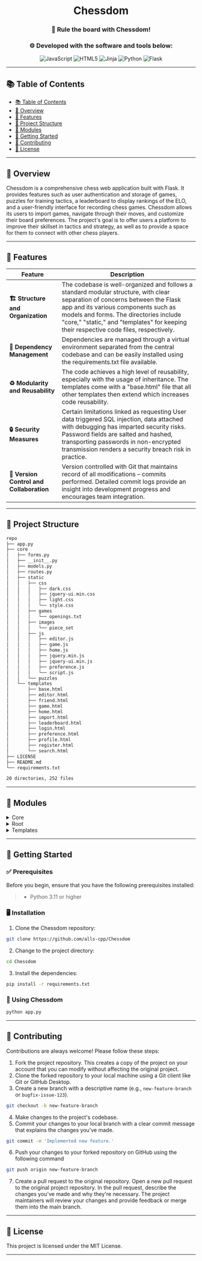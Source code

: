 <i class="fa fa-chess"></i>
<br>
<h1 align="center">
Chessdom 
</h1>
<h3 align="center">👑 Rule the board with Chessdom!</h3>
<h3 align="center">⚙️ Developed with the software and tools below:</h3>

<p align="center">
<img src="https://img.shields.io/badge/JavaScript-F7DF1E.svg?style=for-the-badge&logo=JavaScript&logoColor=black" alt="JavaScript" />
<img src="https://img.shields.io/badge/HTML5-E34F26.svg?style=for-the-badge&logo=HTML5&logoColor=white" alt="HTML5" />
<img src="https://img.shields.io/badge/Jinja-B41717.svg?style=for-the-badge&logo=Jinja&logoColor=white" alt="Jinja" />
<img src="https://img.shields.io/badge/Python-3776AB.svg?style=for-the-badge&logo=Python&logoColor=white" alt="Python" />
<img src="https://img.shields.io/badge/Flask-000000.svg?style=for-the-badge&logo=Flask&logoColor=white" alt="Flask" />
</p>
</div>

---

## 📚 Table of Contents
- [📚 Table of Contents](#-table-of-contents)
- [📍 Overview](#-overview)
- [💫 Features](#-features)
- [📂 Project Structure](#-project-structure)
- [🧩 Modules](#-modules)
- [🚀 Getting Started](#-getting-started)
- [🤝 Contributing](#-contributing)
- [📄 License](#-license)

---


## 📍 Overview

Chessdom is a comprehensive chess web application built with Flask. It provides features such as user authentication and storage of games, puzzles for training tactics, a leaderboard to display rankings of the ELO, and a user-friendly interface for recording chess games. Chessdom allows its users to import games, navigate through their moves, and customize their board preferences. The project's goal is to offer users a platform to improve their skillset in tactics and strategy, as well as to provide a space for them to connect with other chess players.

---

## 💫 Features

Feature | Description |
|---|---|
| **🏗 Structure and Organization** | The codebase is well-organized and follows a standard modular structure, with clear separation of concerns between the Flask app and its various components such as models and forms. The directories include "core," "static," and "templates" for keeping their respective code files, respectively. |
| **🧩 Dependency Management** | Dependencies are managed through a virtual environment separated from the central codebase and can be easily installed using the requirements.txt file available. |
| **♻️ Modularity and Reusability** | The code achieves a high level of reusability, especially with the usage of inheritance. The templates come with a "base.html" file that all other templates then extend which increases code reusability. |
| **🔒 Security Measures** | Certain limitations linked as requesting User data triggered SQL injection, data attached with debugging has imparted security risks. Password fields are salted and hashed, transporting passwords in non-encrypted transmission renders a security breach risk in practice. |
| **🔄 Version Control and Collaboration** | Version controlled with Git that maintains record of all modifications – commits performed. Detailed commit logs provide an insight into development progress and encourages team integration. |-Only these following columns that contains the analysis needed due to lack of information on other features.

---


## 📂 Project Structure


```bash
repo
├── app.py
├── core
│   ├── forms.py
│   ├── __init__.py
│   ├── models.py
│   ├── routes.py
│   ├── static
│   │   ├── css
│   │   │   ├── dark.css
│   │   │   ├── jquery-ui.min.css
│   │   │   ├── light.css
│   │   │   └── style.css
│   │   ├── games
│   │   │   └── openings.txt
│   │   ├── images
│   │   │   └── piece_set
│   │   ├── js
│   │   │   ├── editor.js
│   │   │   ├── game.js
│   │   │   ├── home.js
│   │   │   ├── jquery.min.js
│   │   │   ├── jquery-ui.min.js
│   │   │   ├── preference.js
│   │   │   └── script.js
│   │   └── puzzles
│   └── templates
│       ├── base.html
│       ├── editor.html
│       ├── friend.html
│       ├── game.html
│       ├── home.html
│       ├── import.html
│       ├── leaderboard.html
│       ├── login.html
│       ├── preference.html
│       ├── profile.html
│       ├── register.html
│       └── search.html
├── LICENSE
├── README.md
└── requirements.txt

20 directories, 252 files
```

---

## 🧩 Modules

<details closed><summary>Core</summary>

| File      | Summary                                                                                                                                                                                                                                                                                                                                                                                                                                                                                            | Module         |
|:----------|:---------------------------------------------------------------------------------------------------------------------------------------------------------------------------------------------------------------------------------------------------------------------------------------------------------------------------------------------------------------------------------------------------------------------------------------------------------------------------------------------------|:---------------|
| forms.py  | The provided code snippet contains various FlaskForms that define fields and validators for user input in a Flask application. The RegisterForm, LoginForm, SearchForm, GameForm, EditorForm and PreferenceForm contain a range of text inputs, select fields, password and file fields accompanied by data validation logic to ensure correct data types and input formats. The views utilizing these forms implement the backend logic required for desired website functionality.               | core/forms.py  |
| models.py | The code represents a Flask app with a database containing several tables (User, Game, Friend, Preference, Puzzle, PuzzleAttempted, PuzzleStats). The User table has methods for setting and checking password hashes. Other tables represent data about users, games, puzzles. Functions are defined for loading users, setting user avatars, and formatting model objects as strings. | core/models.py |
| routes.py | The routes.py file represents the core of the website, defining how the various pages and features interact with the user and handle requests and responses. The main features of the file are: management of the main pages, user authentication, user interaction, viewing and editing matches, management of preferences and rankings, and user search. | core/routes.py |

</details>

<details closed><summary>Root</summary>

| File   | Summary                                                                                                                                                                                                                                                                                 | Module   |
|:-------|:----------------------------------------------------------------------------------------------------------------------------------------------------------------------------------------------------------------------------------------------------------------------------------------|:---------|
| app.py | This code initializes the Flask application from a core module and runs it in debug mode. | app.py   |

</details>

<details closed><summary>Templates</summary>

| File             | Summary                                                                                                                                                                                                                                                                                                                                                                                                                                             | Module                          |
|:-----------------|:----------------------------------------------------------------------------------------------------------------------------------------------------------------------------------------------------------------------------------------------------------------------------------------------------------------------------------------------------------------------------------------------------------------------------------------------------|:--------------------------------|
| leaderboard.html | This is a HTML code snippet that extends a base file and defines a page with a leaderboard. It populates the leaderboard with data from a database and displays each user’s username, profile picture, ELO rating, number of solved problems, and the total number of attempts for the problems. It also generates clickable links to each user’s profile page.                                                                                     | core/templates/leaderboard.html |
| profile.html     | This code snippet extends a base HTML template and presents a user profile with a user avatar, username, and various statistics. It also displays a list of games played by the user and their outcomes. The code composition includes several conditional statements that depend on whether the current user is authenticated and various conditions that determine the visibility of information such as'Preferences','Follow' and'Played games'. | core/templates/profile.html     |
| game.html        | The provided code snippet is a HTML and JavaScript webpage that shows a chessboard with the players' names on its side, and allows the user to navigate through previous and next moves using buttons. Additionally, the script is provided with the necessary variables to represent the chess set pieces, the game's history, and the colors of each player's pieces.                                                                             | core/templates/game.html        |
| friend.html      | The code snippet extends a base HTML template and populates the'title' and'content' blocks to render a user's friend list. If no friends are detected, a message is displayed to that effect. Otherwise, a list of the user's friends is shown, including their avatars, usernames, last seen date and their individual ELO scores. Clicking on a friend's username takes the user to their profile page, as defined in the'url_for' function.      | core/templates/friend.html      |
| login.html       | The code renders a login page that extends from a base HTML file. It creates a form with fields for username and password. The form has error message display functionality if the input is invalid. It also includes a link to register for those who don't have an account and a submit button to log in.                                                                                                                                         | core/templates/login.html       |
| search.html      | This HTML code snippet extends a "base.html" template and creates a search form with a search input for a username or email. Upon submission, the resulting users are displayed in a list format, including their avatar, username, and Elo score. If no user is found, a message is displayed.                                                                                                                                                     | core/templates/search.html      |
| register.html    | This code snippet extends a base HTML file and defines a register page's content. It creates a form with fields for username, email, password, and confirmation password. User form inputs are validated, and error messages appear when necessary. Additionally, there are links provided for authentication purposes.                                                                                                                             | core/templates/register.html    |
| preference.html  | This code snippet extends a base HTML template and displays a form where users can set preferences for a chess game, including their about me text, preferred piece set, and board colors. The form posts to the server for updating the preferences. The snippet also loads JS files for configuring the preferences form.                                                                                                                         | core/templates/preference.html  |
| import.html      | The code snippet extends the base.html file and displays a form for importing Chess games. The form includes fields for players' names, moves made, and game result, and provides the option to upload a file. The submit button on the form allows users to add imported Chess games to a database.                                                                                                                                                | core/templates/import.html      |
| home.html        | The code is a Jinja template for a chess game website's home page. It includes a chessboard and a box containing information about the game, including the current player's rating and options for making a move or getting a hint. JavaScript scripts are included that utilize data about the game's state and configuration.                                                                                                                     | core/templates/home.html        |
| editor.html      | The provided code is an HTML and JavaScript based chessboard GUI editor. It uses a grid system to represent the chessboard and allows users to input and edit a chess game position using FEN (Forsyth-Edwards Notation). It also enables users to reset or clear the chessboard, and to customize the piece set, turn, and castling options for the game.                                                                                          | core/templates/editor.html      |
| base.html        | This is a code snippet for an HTML page that features responsive navigation, dynamic theme switching, message flashing, and integrated Bootstrap and jQuery libraries. It also comes with several pre-defined routing functionalities, such as home page, search, leaderboard, editor, profile, import, login, and registration.                                                                                                                    | core/templates/base.html        |

</details>

---

## 🚀 Getting Started

### ✅ Prerequisites

Before you begin, ensure that you have the following prerequisites installed:
> - Python 3.11 or higher

### 🖥 Installation

1. Clone the Chessdom repository:
```sh
git clone https://github.com/alls-cpp/Chessdom
```

2. Change to the project directory:
```sh
cd Chessdom
```

3. Install the dependencies:
```sh
pip install -r requirements.txt
```

### 🤖 Using Chessdom

```sh
python app.py
```


---

## 🤝 Contributing

Contributions are always welcome! Please follow these steps:
1. Fork the project repository. This creates a copy of the project on your account that you can modify without affecting the original project.
2. Clone the forked repository to your local machine using a Git client like Git or GitHub Desktop.
3. Create a new branch with a descriptive name (e.g., `new-feature-branch` or `bugfix-issue-123`).
```sh
git checkout -b new-feature-branch
```
4. Make changes to the project's codebase.
5. Commit your changes to your local branch with a clear commit message that explains the changes you've made.
```sh
git commit -m 'Implemented new feature.'
```
6. Push your changes to your forked repository on GitHub using the following command
```sh
git push origin new-feature-branch
```
7. Create a pull request to the original repository.
Open a new pull request to the original project repository. In the pull request, describe the changes you've made and why they're necessary.
The project maintainers will review your changes and provide feedback or merge them into the main branch.

---

## 📄 License

This project is licensed under the MIT License.

---
